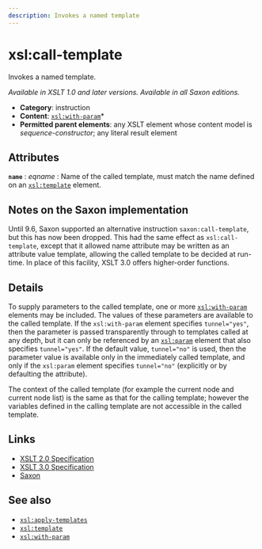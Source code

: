 ```yaml
---
description: Invokes a named template
---
```


# xsl:call-template

Invokes a named template.

_Available in XSLT 1.0 and later versions. Available in all Saxon editions._

- **Category**: instruction
- **Content**: [`xsl:with-param`](xsl-with-param.md)\*
- **Permitted parent elements**: any XSLT element whose content model is _sequence-constructor_; any literal result element

## Attributes

**`name`**
: _eqname_
: Name of the called template, must match the name defined on an [`xsl:template`](xsl-template.md) element.

## Notes on the Saxon implementation

Until 9.6, Saxon supported an alternative instruction `saxon:call-template`, but this has now been dropped. This had the same effect as `xsl:call-template`, except that it allowed name attribute may be written as an attribute value template, allowing the called template to be decided at run-time. In place of this facility, XSLT 3.0 offers higher-order functions.

## Details

To supply parameters to the called template, one or more [`xsl:with-param`](xsl-with-param.md) elements may be included. The values of these parameters are available to the called template. If the `xsl:with-param` element specifies `tunnel="yes"`, then the parameter is passed transparently through to templates called at any depth, but it can only be referenced by an [`xsl:param`](xsl-param.md) element that also specifies `tunnel="yes"`. If the default value, `tunnel="no"` is used, then the parameter value is available only in the immediately called template, and only if the `xsl:param` element specifies `tunnel="no"` (explicitly or by defaulting the attribute).

The context of the called template (for example the current node and current node list) is the same as that for the calling template; however the variables defined in the calling template are not accessible in the called template.

## Links

- [XSLT 2.0 Specification](http://www.w3.org/TR/xslt20/#element-call-template)
- [XSLT 3.0 Specification](http://www.w3.org/TR/xslt-30/#element-call-template)
- [Saxon](https://www.saxonica.com/html/documentation/xsl-elements/call-template.html)

## See also

- [`xsl:apply-templates`](xsl-apply-templates.md)
- [`xsl:template`](xsl-template.md)
- [`xsl:with-param`](xsl-with-param.md)
